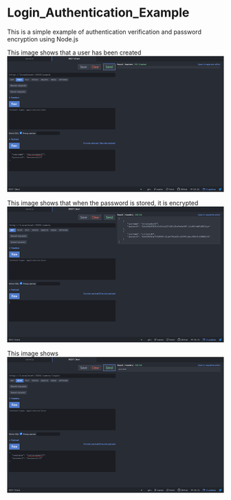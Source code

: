
# Login_Authentication_Example
 This is a simple example of authentication verification and password encryption using Node.js
 
This image shows that a user has been created
![Make user](https://github.com/chrisrWright/Login_Authentication_Example/blob/master/images/makeuser.png)

This image shows that when the password is stored, it is encrypted
![Encrypted](https://github.com/chrisrWright/Login_Authentication_Example/blob/master/images/encryptedpassword.png)

This image shows
![Login](https://github.com/chrisrWright/Login_Authentication_Example/blob/master/images/login.png)

